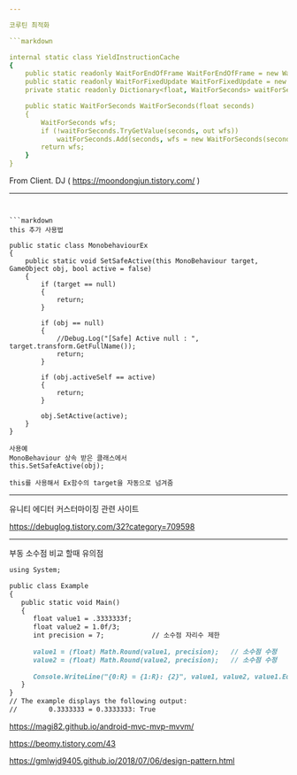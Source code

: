```yaml
---

코루틴 최적화

```markdown

internal static class YieldInstructionCache
{
    public static readonly WaitForEndOfFrame WaitForEndOfFrame = new WaitForEndOfFrame();
    public static readonly WaitForFixedUpdate WaitForFixedUpdate = new WaitForFixedUpdate();
    private static readonly Dictionary<float, WaitForSeconds> waitForSeconds = new Dictionary<float, WaitForSeconds>();

    public static WaitForSeconds WaitForSeconds(float seconds)
    {
        WaitForSeconds wfs;
        if (!waitForSeconds.TryGetValue(seconds, out wfs))
            waitForSeconds.Add(seconds, wfs = new WaitForSeconds(seconds));
        return wfs;
    }
}

```

From Client. DJ ( https://moondongjun.tistory.com/ )

---
```


```markdown
this 추가 사용법

public static class MonobehaviourEx
{
    public static void SetSafeActive(this MonoBehaviour target, GameObject obj, bool active = false)
    {
        if (target == null)
        {
            return;
        }

        if (obj == null)
        {
            //Debug.Log("[Safe] Active null : ", target.transform.GetFullName());
            return;
        }

        if (obj.activeSelf == active)
        {
            return;
        }

        obj.SetActive(active);
    }
}

사용예
MonoBehaviour 상속 받은 클래스에서
this.SetSafeActive(obj);

this를 사용해서 Ex함수의 target을 자동으로 넘겨줌

```

---

유니티 에디터 커스터마이징 관련 사이트

https://debuglog.tistory.com/32?category=709598

---
    
부동 소수점 비교 할때 유의점
```markdown
using System;

public class Example
{
   public static void Main()
   {
      float value1 = .3333333f;
      float value2 = 1.0f/3;
      int precision = 7;            // 소수점 자리수 제한
      
      value1 = (float) Math.Round(value1, precision);   // 소수점 수정
      value2 = (float) Math.Round(value2, precision);   // 소수점 수정
      
      Console.WriteLine("{0:R} = {1:R}: {2}", value1, value2, value1.Equals(value2));
   }
}
// The example displays the following output:
//        0.3333333 = 0.3333333: True
```

https://magi82.github.io/android-mvc-mvp-mvvm/

https://beomy.tistory.com/43

https://gmlwjd9405.github.io/2018/07/06/design-pattern.html




